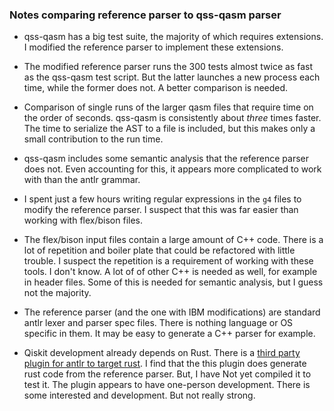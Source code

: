 ### Notes comparing reference parser to qss-qasm parser

* qss-qasm has a big test suite, the majority of which requires extensions. I
  modified the reference parser to implement these extensions.

* The modified reference parser runs the 300 tests almost twice as fast as the
qss-qasm test script. But the latter launches a new process each time, while the former
does not. A better comparison is needed.

* Comparison of single runs of the larger qasm files that require time on the order of seconds.
  qss-qasm is consistently about *three* times faster. The time to serialize the AST to a file is
 included, but this makes only a small contribution to the run time.

* qss-qasm includes some semantic analysis that the reference parser does not. Even accounting
  for this, it appears more complicated to work with than the antlr grammar.

* I spent just a few hours writing regular expressions in the `g4` files to modify the reference parser.
  I suspect that this was far easier than working with flex/bison files.

* The flex/bison input files contain a large amount of C++ code. There is a lot of repetition and
  boiler plate that could be refactored with little trouble. I suspect the repetition is
  a requirement of working with these tools. I don't know. A lot of of other C++ is needed as well,
  for example in header files. Some of this is needed for semantic analysis, but I guess not the majority.

* The reference parser (and the one with IBM modifications) are standard antlr lexer and parser
  spec files. There is nothing language or OS specific in them. It may be easy to generate a C++
  parser for example.

* Qiskit development already depends on Rust. There is a [third party plugin for antlr to target rust](https://github.com/rrevenantt/antlr4rust).
  I find that the this plugin does generate rust code from the reference parser. But, I have
  Not yet compiled it to test it.
  The plugin appears to have one-person development. There is some interested and development.
  But not really strong.


<!--  LocalWords:  qss qasm AST antlr g4
 -->
